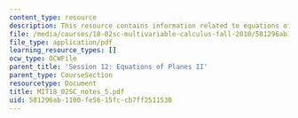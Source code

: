 ```yaml
---
content_type: resource
description: This resource contains information related to equations of planes.
file: /media/courses/18-02sc-multivariable-calculus-fall-2010/581296ab1100fe5615fccb7ff2511530_MIT18_02SC_notes_5.pdf
file_type: application/pdf
learning_resource_types: []
ocw_type: OCWFile
parent_title: 'Session 12: Equations of Planes II'
parent_type: CourseSection
resourcetype: Document
title: MIT18_02SC_notes_5.pdf
uid: 581296ab-1100-fe56-15fc-cb7ff2511530
---
```

